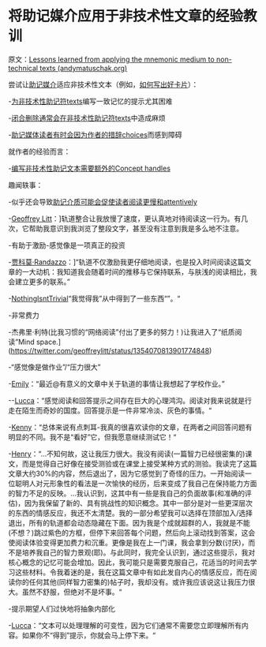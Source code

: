 # 将助记媒介应用于非技术性文章的经验教训

原文：[Lessons learned from applying the mnemonic medium to non-technical texts (andymatuschak.org)](https://notes.andymatuschak.org/ztWkeRtP1VRttCcrGPmDH6trs3vobziJMHT)

尝试让[助记媒介](https://notes.andymatuschak.org/z4rRX3qwSSJRsEkdXKwH2shamgHNeRthrMLiF)适应非技术性文本（例如，[如何写出好卡片](https://andymatuschak.org/prompts)）：

-[为非技术性助记符texts](https://notes.andymatuschak.org/zHqUpBp6s1n2KcyXSWh6mJvKmrtKFWQ6E6N)编写一致记忆的提示尤其困难

-[闭合删除通常会在非技术性助记符texts](https://notes.andymatuschak.org/z7vMfxWXDXhyJr3X69Yjwt6FjkSsKC9G3QqZU)中造成麻烦

-[助记媒体读者有时会因为作者的措辞choices](https://notes.andymatuschak.org/zMFKJdtNGpucVUcitRVJiMxfyoNY4A4c2Bd)而感到障碍

就作者的经验而言：

-[编写非技术性助记文本需要额外的Concept handles](https://notes.andymatuschak.org/z2jD91wK8CiwDwr1qX33tfFBboyD6kcanVx3)

趣闻轶事：

-似乎还会导致[助记介质可能会促使读者阅读更慢和attentively](https://notes.andymatuschak.org/z7W1Zr7wEGptA3bFYwwaPbCFLBo54xXmQLQdK)

  -[Geoffrey Litt](https://twitter.com/geoffreylitt/status/1354068131145277441)：]轨道整合让我放慢了速度，更认真地对待阅读这一行为。有几次，它帮助我意识到我浏览了整段文字，甚至没有注意到我是多么地不注意。

-有助于激励-感觉像是一项真正的投资

  -[贾科莫·Randazzo](https://twitter.com/randiisan/status/1354353100342099968)：]“轨道不仅激励我更仔细地阅读，也是投入时间阅读这篇文章的一大动机：我知道我会随着时间的推移与它保持联系，与肤浅的阅读相比，我会建立更多的联系。”

  -[NothingIsntTrivial](https://twitter.com/IsntTrivial/status/1355824621988294660)“我觉得我”从中得到了一些东西“”。“

-非常费力

  -杰弗里·利特(比我习惯的“网络阅读”付出了更多的努力！)让我进入了“纸质阅读”Mind space.](https://twitter.com/geoffreylitt/status/1354070813901774848)

-“感觉像是做作业”/“压力很大”

  -[Emily](https://twitter.com/the_aiju/status/1353830207384412160)：“最近@有意义的文章中关于轨道的事情让我想起了学校作业。”

  --[Lucca](https://twitter.com/lucca_dev/status/1354525137199104001)：“感觉阅读和回答提示之间存在巨大的心理鸿沟。阅读对我来说就是行走在陌生而奇妙的国度。回答提示是一件非常冷淡、灰色的事情。“

  -[Kenny](https://metarationality.com/now-with-orbit/comments#c6869)：“总体来说有点刺耳-我真的很喜欢读你的文章，在两者之间回答问题有明显的不同。我不是“看好”它，但我愿意继续测试它！“

  -[Henry](javascript：void(0))：“…不知何故，这让我压力很大。我没有阅读(一篇智力已经很密集的)课文，而是觉得自己好像在接受测验或在课堂上接受某种方式的测验。我读完了这篇文章大约30%的内容，然后退出了，因为它感觉到了奇怪的压力。一开始阅读一位聪明人对元形象性的看法是一次愉快的经历，后来变成了我自己在保持能力方面的智力不足的反映。…我认识到，这其中有一些是我自己的负面故事(和准确的评估)，因为我保留了新的、具有挑战性的知识概念。其中一部分是对一些更深层次的东西的情感反应，我还不太清楚。我的一部分希望我可以选择在顶部加入/选择退出，所有的轨道都会动态隐藏在下面。因为我是个成就超群的人，我就是不能(不想？)跳过紫色的方框，但停下来回答每个问题，然后向上滚动找到答案，这会使阅读体验变得更加费力和沉重。更像是我在上一门课，我会拿到分数(讨厌)，而不是培养我自己的智力景观(耶)。与此同时，我完全认识到，通过这些提示，我对核心概念的记忆可能会增加。因此，我可能只是需要克服自己，花适当的时间去学习这些材料。令我着迷的是，我在这篇文章中有如此发自内心的情感反应，而在阅读你的任何其他(同样智力密集的)帖子时，我却没有。或许我应该说这让我压力很大。虽然不舒服，但绝对不是坏事。“

-提示期望人们过快地将抽象内部化

  -[Lucca](https://twitter.com/lucca_dev/status/1354539371408617472?s=20)：“文本可以处理理解的可变性，因为它们通常不需要您立即理解所有内容。如果你不“得到”提示，你就会马上停下来。“